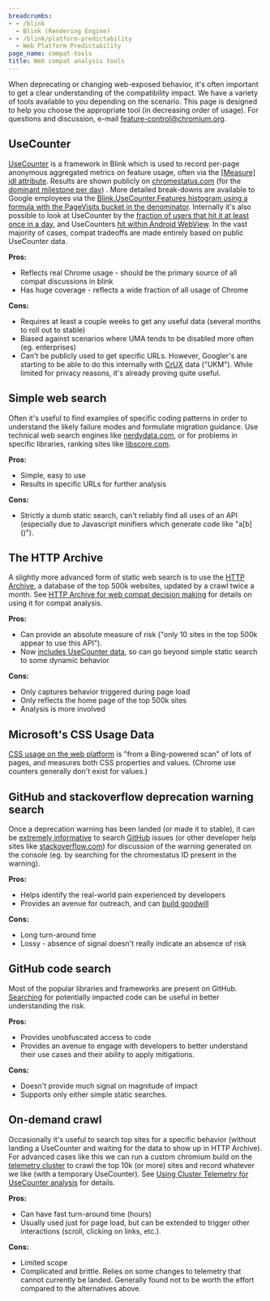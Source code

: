 ```yaml
---
breadcrumbs:
- - /blink
  - Blink (Rendering Engine)
- - /blink/platform-predictability
  - Web Platform Predictability
page_name: compat-tools
title: Web compat analysis tools
---
```


When deprecating or changing web-exposed behavior, it's often important to get a
clear understanding of the compatibility impact. We have a variety of tools
available to you depending on the scenario. This page is designed to help you
choose the appropriate tool (in decreasing order of usage). For questions and
discussion, e-mail
[feature-control@chromium.org](https://groups.google.com/a/chromium.org/forum/#!forum/feature-control).

## UseCounter

[UseCounter](https://chromium.googlesource.com/chromium/src/+/HEAD/docs/use_counter_wiki.md)
is a framework in Blink which is used to record per-page anonymous aggregated
metrics on feature usage, often via the [\[Measure\] idl
attribute](https://chromium.googlesource.com/chromium/src/+/HEAD/third_party/blink/renderer/bindings/IDLExtendedAttributes.md#Measure_i_m_a_c).
Results are shown publicly on
[chromestatus.com](https://www.chromestatus.com/metrics/feature/popularity) (for
the [dominant milestone per
day](https://github.com/GoogleChrome/chromium-dashboard/issues/279)) . More
detailed break-downs are available to Google employees via the
[Blink.UseCounter.Features histogram using a formula with the PageVisits bucket
in the denominator](https://goto.google.com/uma-usecounter). Internally it's
also possible to look at UseCounter by the [fraction of users that hit it at
least once in a day](https://goto.google.com/uma-usecounter-peruser), and
UseCounters [hit within Android
WebView](https://goto.google.com/uma-usecounter-webview). In the vast majority
of cases, compat tradeoffs are made entirely based on public UseCounter data.

**Pros:**

*   Reflects real Chrome usage - should be the primary source of all
            compat discussions in blink
*   Has huge coverage - reflects a wide fraction of all usage of Chrome

**Cons:**

*   Requires at least a couple weeks to get any useful data (several
            months to roll out to stable)
*   Biased against scenarios where UMA tends to be disabled more often
            (eg. enterprises)
*   Can't be publicly used to get specific URLs. However, Googler's are
            starting to be able to do this internally with
            [CrUX](https://developers.google.com/web/tools/chrome-user-experience-report/)
            data ("UKM"). While limited for privacy reasons, it's already
            proving quite useful.

## Simple web search

Often it's useful to find examples of specific coding patterns in order to
understand the likely failure modes and formulate migration guidance. Use
technical web search engines like [nerdydata.com](https://nerdydata.com), or for
problems in specific libraries, ranking sites like
[libscore.com](https://libscore.com).

**Pros:**

*   Simple, easy to use
*   Results in specific URLs for further analysis

**Cons:**

*   Strictly a dumb static search, can't reliably find all uses of an
            API (especially due to Javascript minifiers which generate code like
            "a\[b\]()").

## The HTTP Archive

A slightly more advanced form of static web search is to use the [HTTP
Archive](http://httparchive.org/), a database of the top 500k websites, updated
by a crawl twice a month. See [HTTP Archive for web compat decision
making](https://docs.google.com/document/d/1cpjWFoXBiuFYI4zb9I7wHs7uYZ0ntbOgLwH-mgqXdEM/edit#heading=h.1m1gg72jnnrt)
for details on using it for compat analysis.

**Pros:**

*   Can provide an absolute measure of risk ("only 10 sites in the top
            500k appear to use this API").
*   Now [includes UseCounter
            data](https://groups.google.com/a/chromium.org/forum/#!topic/blink-api-owners-discuss/uxwEuxCRfGA),
            so can go beyond simple static search to some dynamic behavior

**Cons:**

*   Only captures behavior triggered during page load
*   Only reflects the home page of the top 500k sites
*   Analysis is more involved

## Microsoft's CSS Usage Data

[CSS usage on the web
platform](https://developer.microsoft.com/en-us/microsoft-edge/platform/data/)
is "from a Bing-powered scan" of lots of pages, and measures both CSS properties
and values. (Chrome use counters generally don't exist for values.)

## GitHub and stackoverflow deprecation warning search

Once a deprecation warning has been landed (or made it to stable), it can be
[extremely
informative](https://groups.google.com/a/chromium.org/forum/#!topic/intervention-dev/_0eSO-NjULo)
to search [GitHub](https://github.com/) issues (or other developer help sites
like [stackoverflow.com](https://stackoverflow.com/)) for discussion of the
warning generated on the console (eg. by searching for the chromestatus ID
present in the warning).

**Pros:**

*   Helps identify the real-world pain experienced by developers
*   Provides an avenue for outreach, and can [build
            goodwill](https://twitter.com/jgwhite/status/832517528899448832)

**Cons:**

*   Long turn-around time
*   Lossy - absence of signal doesn't really indicate an absence of risk

## GitHub code search

Most of the popular libraries and frameworks are present on GitHub.
[Searching](https://github.com/search) for potentially impacted code can be
useful in better understanding the risk.

**Pros:**

*   Provides unobfuscated access to code
*   Provides an avenue to engage with developers to better understand
            their use cases and their ability to apply mitigations.

**Cons:**

*   Doesn't provide much signal on magnitude of impact
*   Supports only either simple static searches.

## On-demand crawl

Occasionally it's useful to search top sites for a specific behavior (without
landing a UseCounter and waiting for the data to show up in HTTP Archive). For
advanced cases like this we can run a custom chromium build on the [telemetry
cluster](/developers/cluster-telemetry) to crawl the top 10k (or more) sites and
record whatever we like (with a temporary UseCounter). See [Using Cluster
Telemetry for UseCounter
analysis](https://docs.google.com/document/d/1FSzJm2L2ow6pZTM_CuyHNJecXuX7Mx3XmBzL4SFHyLA/edit#)
for details.

**Pros:**

*   Can have fast turn-around time (hours)
*   Usually used just for page load, but can be extended to trigger
            other interactions (scroll, clicking on links, etc.).

**Cons:**

*   Limited scope
*   Complicated and brittle. Relies on some changes to telemetry that
            cannot currently be landed. Generally found not to be worth the
            effort compared to the alternatives above.

